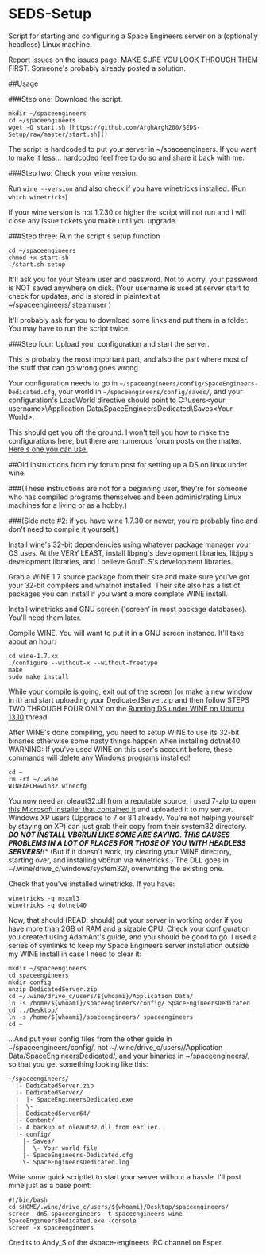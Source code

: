 # SEDS-Setup

Script for starting and configuring a Space Engineers server on a (optionally headless) Linux machine.

Report issues on the issues page. MAKE SURE YOU LOOK THROUGH THEM FIRST. Someone's probably already posted a solution.


##Usage

###Step one: Download the script.

<pre><code>mkdir ~/spaceengineers
cd ~/spaceengineers
wget -O start.sh [https://github.com/ArghArgh200/SEDS-Setup/raw/master/start.sh](<https://github.com/ArghArgh200/SEDS-Setup/raw/master/start.sh>)</pre></code>

The script is hardcoded to put your server in ~/spaceengineers. If you want to make it less... hardcoded feel free to do so and share it back with me.

###Step two: Check your wine version.

Run <code>wine --version</code> and also check if you have winetricks installed. (Run <code>which winetricks</code>)

If your wine version is not 1.7.30 or higher the script will not run and I will close any issue tickets you make until you upgrade.

###Step three: Run the script's setup function

<pre><code>cd ~/spaceengineers
chmod +x start.sh
./start.sh setup</pre></code>

It'll ask you for your Steam user and password. Not to worry, your password is NOT saved anywhere on disk. (Your username is used at server start to check for updates, and is stored in plaintext at ~/spaceengineers/.steamuser )

It'll probably ask for you to download some links and put them in a folder. You may have to run the script twice.

###Step four: Upload your configuration and start the server.

This is probably the most important part, and also the part where most of the stuff that can go wrong goes wrong.

Your configuration needs to go in <code>~/spaceengineers/config/SpaceEngineers-Dedicated.cfg</code>, your world in <code>~/spaceengineers/config/saves/<Your World></code>, and your configuration's LoadWorld directive should point to C:\users\<your username>\Application Data\SpaceEngineersDedicated\Saves\<Your World></code>.

This should get you off the ground. I won't tell you how to make the configurations here, but there are numerous forum posts on the matter. [Here's one you can use.](<http://forums.keenswh.com/post/tutorial-dedicated-server-on-ubuntu-13-10-using-wine-6922069>)

##Old instructions from my forum post for setting up a DS on linux under wine.

###(These instructions are not for a beginning user, they're for someone who has compiled programs themselves and been administrating Linux machines for a living or as a hobby.)

###(Side note #2: if you have wine 1.7.30 or newer, you're probably fine and don't need to compile it yourself.)

Install wine's 32-bit dependencies using whatever package manager your OS uses. At the VERY LEAST, install libpng's development libraries, libjpg's development libraries, and I believe GnuTLS's development libraries.

Grab a WINE 1.7 source package from their site and make sure you've got your 32-bit compilers and whatnot installed. Their site also has a list of packages you can install if you want a more complete WINE install.

Install winetricks and GNU screen ('screen' in most package databases). You'll need them later.

Compile WINE. You will want to put it in a GNU screen instance. It'll take about an hour: 

<pre><code>cd wine-1.7.xx
./configure --without-x --without-freetype
make
sudo make install</pre></code>





While your compile is going, exit out of the screen (or make a new window in it) and start uploading your DedicatedServer.zip and then follow STEPS TWO THROUGH FOUR ONLY on the [Running DS under WINE on Ubuntu 13.10](<http://forums.keenswh.com/post/tutorial-dedicated-server-on-ubuntu-13-10-using-wine-6922069>) thread.

After WINE's done compiling, you need to setup WINE to use its 32-bit binaries otherwise some nasty things happen when installing dotnet40. WARNING: If you've used WINE on this user's account before, these commands will delete any Windows programs installed!

<pre><code>cd ~
rm -rf ~/.wine
WINEARCH=win32 winecfg</pre></code>

You now need an oleaut32.dll from a reputable source. I used 7-zip to open [this Microsoft installer that contained it](<http://support.microsoft.com/kb/180071/EN-US>) and uploaded it to my server. Windows XP users (Upgrade to 7 or 8.1 already. You're not helping yourself by staying on XP) can just grab their copy from their system32 directory. ***DO NOT INSTALL VB6RUN LIKE SOME ARE SAYING. THIS CAUSES PROBLEMS IN A LOT OF PLACES FOR THOSE OF YOU WITH HEADLESS SERVERS!!**** (But if it doesn't work, try clearing your WINE directory, starting over, and installing vb6run via winetricks.) The DLL goes in ~/.wine/drive_c/windows/system32/, overwriting the existing one.

Check that you've installed winetricks. If you have:

<pre><code>winetricks -q msxml3
winetricks -q dotnet40</pre></code>

Now, that should (READ: should) put your server in working order if you have more than 2GB of RAM and a sizable CPU. Check your configuration you created using AdamAnt's guide, and you should be good to go. I used a series of symlinks to keep my Space Engineers server installation outside my WINE install in case I need to clear it:

<pre><code>mkdir ~/spaceengineers
cd spaceengineers
mkdir config
unzip DedicatedServer.zip
cd ~/.wine/drive_c/users/${whoami}/Application Data/
ln -s /home/${whoami}/spaceengineers/config/ SpaceEngineersDedicated
cd ../Desktop/
ln -s /home/${whoami}/spaceengineers/ spaceengineers
cd ~</pre></code>

...And put your config files from the other guide in ~/spaceengineers/config/, not ~/.wine/drive_c/users/<server username>/Application Data/SpaceEngineersDedicated/, and your binaries in ~/spaceengineers/, so that you get something looking like this:

<pre><code>~/spaceengineers/
  |- DedicatedServer.zip
  |- DedicatedServer/
  |  |- SpaceEngineersDedicated.exe
  |  \- <A ton of DLLs and other files>
  |- DedicatedServer64/
  |- Content/
  |- A backup of oleaut32.dll from earlier.
  |- config/
    |- Saves/
    |  \- Your world file
    |- SpaceEngineers-Dedicated.cfg
    \- SpaceEngineersDedicated.log</pre></code>

Write some quick scriptlet to start your server without a hassle. I'll post mine just as a base point:

<pre><code>#!/bin/bash
cd $HOME/.wine/drive_c/users/${whoami}/Desktop/spaceengineers/
screen -dmS spaceengineers -t spaceengineers wine SpaceEngineersDedicated.exe -console
screen -x spaceengineers</pre></code>

Credits to Andy_S of the #space-engineers IRC channel on Esper.

